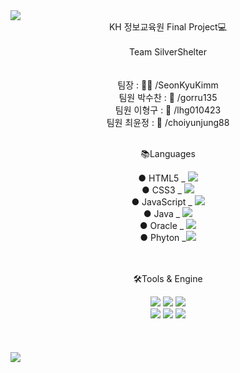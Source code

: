 <img src="https://capsule-render.vercel.app/api?type=waving&color=E9D427&height=150&section=header&text=Golden%20Prestige&fontSize=45" />




<div align=center>
  KH 정보교육원 Final Project💻
  <br>
  <br>
  Team SilverShelter
  <br>
  <br>
  <br>
  팀장 : 👩🏽 /SeonKyuKimm
  <br>
  팀원 박수찬 : 🧒 /gorru135
  <br>
  팀원 이형구 : 🧒 /lhg010423
  <br>
   팀원 최윤정 : 👩   /choiyunjung88 
</div>
<br>
<div align=center>
	<p>📚Languages</p>
</div>
<div align=center>
 ● HTML5 _ <img src="https://img.shields.io/badge/HTML5-E34F26?style=flat&logo=HTML5&logoColor=white" /><br>
  ● CSS3 _ <img src="https://img.shields.io/badge/CSS3-1572B6?style=flat&logo=CSS3&logoColor=white" /><br>
  ● JavaScript _ <img src="https://img.shields.io/badge/JavaScript-F7DF1E?style=flat&logo=JavaScript&logoColor=white" /><br>
  ● Java _ <img src="https://img.shields.io/badge/Java-007396?style=flat&logo=Conda-Forge&logoColor=white" /><br>
  ● Oracle _ <img src="https://img.shields.io/badge/Oracle%20SQL-F80000?style=flat&logo=Oracle&logoColor=white" /><br>
  ● Phyton _<img src="https://img.shields.io/badge/Python-3776AB?style=flat&logo=Python&logoColor=white">
</div>

<div align=center>
  <br><br>
	<p>🛠Tools & Engine</p>
</div>
<div align=center>
	<img src="https://img.shields.io/badge/Spring-6DB33F?style=flat&logo=Spring&logoColor=white" />
	<img src="https://img.shields.io/badge/Tomcat-F8DC75?style=flat&logo=ApacheTomcat&logoColor=white" />
  <img src="https://img.shields.io/badge/AWS-232F3E?style=flat&logo=AmazonAWS&logoColor=white" />
  <br>
  <img src="https://img.shields.io/badge/GitHub-181717?style=flat&logo=GitHub&logoColor=white" />
  <img src="https://img.shields.io/badge/DBeaver-382923?style=flat&logo=DBeaver&logoColor=white" />
  <img src="https://img.shields.io/badge/ThymeLeaf-005F0F?style=flat&logo=Thymeleaf&logoColor=white" />
</div>
<div>



  
</div>
<br><br><br>


<img src="https://capsule-render.vercel.app/api?type=waving&color=E9D427&height=150&section=footer" />


